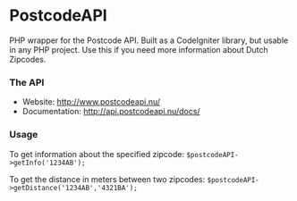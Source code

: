 PostcodeAPI
===========

PHP wrapper for the Postcode API.
Built as a CodeIgniter library, but usable in any PHP project.
Use this if you need more information about Dutch Zipcodes.


### The API
* Website: http://www.postcodeapi.nu/
* Documentation: http://api.postcodeapi.nu/docs/

### Usage

To get information about the specified zipcode:
``` $postcodeAPI->getInfo('1234AB'); ```

To get the distance in meters between two zipcodes:
``` $postcodeAPI->getDistance('1234AB','4321BA'); ```
